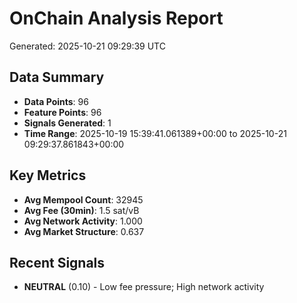 # OnChain Analysis Report
Generated: 2025-10-21 09:29:39 UTC

## Data Summary
- **Data Points**: 96
- **Feature Points**: 96
- **Signals Generated**: 1
- **Time Range**: 2025-10-19 15:39:41.061389+00:00 to 2025-10-21 09:29:37.861843+00:00

## Key Metrics
- **Avg Mempool Count**: 32945
- **Avg Fee (30min)**: 1.5 sat/vB
- **Avg Network Activity**: 1.000
- **Avg Market Structure**: 0.637

## Recent Signals
- **NEUTRAL** (0.10) - Low fee pressure; High network activity
